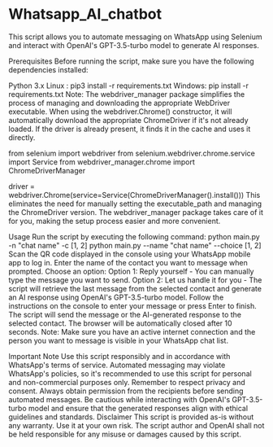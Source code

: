 # Whatsapp_AI_chatbot
This script allows you to automate messaging on WhatsApp using Selenium and interact with OpenAI's GPT-3.5-turbo model to generate AI responses.

Prerequisites
Before running the script, make sure you have the following dependencies installed:

Python 3.x
Linux : pip3 install -r requirements.txt
Windows: pip install -r requirements.txt
Note: The webdriver_manager package simplifies the process of managing and downloading the appropriate WebDriver executable. When using the webdriver.Chrome() constructor, it will automatically download the appropriate ChromeDriver if it's not already loaded. If the driver is already present, it finds it in the cache and uses it directly.

from selenium import webdriver
from selenium.webdriver.chrome.service import Service
from webdriver_manager.chrome import ChromeDriverManager

driver = webdriver.Chrome(service=Service(ChromeDriverManager().install()))
This eliminates the need for manually setting the executable_path and managing the ChromeDriver version. The webdriver_manager package takes care of it for you, making the setup process easier and more convenient.

Usage
Run the script by executing the following command:
python main.py -n "chat name" -c [1, 2]
python main.py --name "chat name" --choice [1, 2]
Scan the QR code displayed in the console using your WhatsApp mobile app to log in.
Enter the name of the contact you want to message when prompted.
Choose an option:
Option 1: Reply yourself - You can manually type the message you want to send.
Option 2: Let us handle it for you - The script will retrieve the last message from the selected contact and generate an AI response using OpenAI's GPT-3.5-turbo model.
Follow the instructions on the console to enter your message or press Enter to finish.
The script will send the message or the AI-generated response to the selected contact.
The browser will be automatically closed after 10 seconds.
Note: Make sure you have an active internet connection and the person you want to message is visible in your WhatsApp chat list.

Important Note
Use this script responsibly and in accordance with WhatsApp's terms of service. Automated messaging may violate WhatsApp's policies, so it's recommended to use this script for personal and non-commercial purposes only.
Remember to respect privacy and consent. Always obtain permission from the recipients before sending automated messages.
Be cautious while interacting with OpenAI's GPT-3.5-turbo model and ensure that the generated responses align with ethical guidelines and standards.
Disclaimer
This script is provided as-is without any warranty. Use it at your own risk. The script author and OpenAI shall not be held responsible for any misuse or damages caused by this script.
